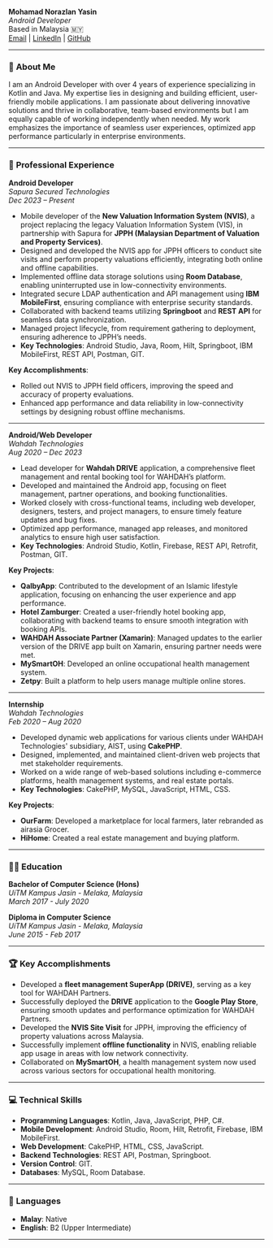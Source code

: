**Mohamad Norazlan Yasin**  
*Android Developer*  
Based in Malaysia 🇲🇾  
[Email](mailto:mohdnorazlan.yasin@gmail.com) | [LinkedIn](https://www.linkedin.com/in/norazlan-dev/) | [GitHub](https://github.com/norazlan-dev/)

---

### 👋 **About Me**  
I am an Android Developer with over 4 years of experience specializing in Kotlin and Java. My expertise lies in designing and building efficient, user-friendly mobile applications. I am passionate about delivering innovative solutions and thrive in collaborative, team-based environments but I am equally capable of working independently when needed. My work emphasizes the importance of seamless user experiences, optimized app performance particularly in enterprise environments.

---

### 💼 **Professional Experience**

**Android Developer**  
*Sapura Secured Technologies*  
*Dec 2023 – Present*  

- Mobile developer of the **New Valuation Information System (NVIS)**, a project replacing the legacy Valuation Information System (VIS), in partnership with Sapura for **JPPH (Malaysian Department of Valuation and Property Services)**.
- Designed and developed the NVIS app for JPPH officers to conduct site visits and perform property valuations efficiently, integrating both online and offline capabilities.
- Implemented offline data storage solutions using **Room Database**, enabling uninterrupted use in low-connectivity environments.
- Integrated secure LDAP authentication and API management using **IBM MobileFirst**, ensuring compliance with enterprise security standards.
- Collaborated with backend teams utilizing **Springboot** and **REST API** for seamless data synchronization.
- Managed project lifecycle, from requirement gathering to deployment, ensuring adherence to JPPH’s needs.
- **Key Technologies**: Android Studio, Java, Room, Hilt, Springboot, IBM MobileFirst, REST API, Postman, GIT.

**Key Accomplishments**:
- Rolled out NVIS to JPPH field officers, improving the speed and accuracy of property evaluations.
- Enhanced app performance and data reliability in low-connectivity settings by designing robust offline mechanisms.

---

**Android/Web Developer**  
*Wahdah Technologies*  
*Aug 2020 – Dec 2023*  

- Lead developer for **Wahdah DRIVE** application, a comprehensive fleet management and rental booking tool for WAHDAH’s platform.
- Developed and maintained the Android app, focusing on fleet management, partner operations, and booking functionalities.
- Worked closely with cross-functional teams, including web developer, designers, testers, and project managers, to ensure timely feature updates and bug fixes.
- Optimized app performance, managed app releases, and monitored analytics to ensure high user satisfaction.
- **Key Technologies**: Android Studio, Kotlin, Firebase, REST API, Retrofit, Postman, GIT.

**Key Projects**:
- **QalbyApp**: Contributed to the development of an Islamic lifestyle application, focusing on enhancing the user experience and app performance.
- **Hotel Zamburger**: Created a user-friendly hotel booking app, collaborating with backend teams to ensure smooth integration with booking APIs.
- **WAHDAH Associate Partner (Xamarin)**: Managed updates to the earlier version of the DRIVE app built on Xamarin, ensuring partner needs were met.
- **MySmartOH**: Developed an online occupational health management system.
- **Zetpy**: Built a platform to help users manage multiple online stores.

---

**Internship**  
*Wahdah Technologies*  
*Feb 2020 – Aug 2020*  

- Developed dynamic web applications for various clients under WAHDAH Technologies' subsidiary, AIST, using **CakePHP**.
- Designed, implemented, and maintained client-driven web projects that met stakeholder requirements.
- Worked on a wide range of web-based solutions including e-commerce platforms, health management systems, and real estate portals.
- **Key Technologies**: CakePHP, MySQL, JavaScript, HTML, CSS.

**Key Projects**:
- **OurFarm**: Developed a marketplace for local farmers, later rebranded as airasia Grocer.
- **HiHome**: Created a real estate management and buying platform.

---

### 👨‍🎓 **Education**

**Bachelor of Computer Science (Hons)**  
*UiTM Kampus Jasin - Melaka, Malaysia*  
*March 2017 - July 2020*

**Diploma in Computer Science**  
*UiTM Kampus Jasin - Melaka, Malaysia*  
*June 2015 - Feb 2017*

---

### 🏆 **Key Accomplishments**

- Developed a **fleet management SuperApp (DRIVE)**, serving as a key tool for WAHDAH Partners.
- Successfully deployed the **DRIVE** application to the **Google Play Store**, ensuring smooth updates and performance optimization for WAHDAH Partners.
- Developed the **NVIS Site Visit** for JPPH, improving the efficiency of property valuations across Malaysia.
- Successfully implement **offline functionality** in NVIS, enabling reliable app usage in areas with low network connectivity.
- Collaborated on **MySmartOH**, a health management system now used across various sectors for occupational health monitoring.

---

### 💻 **Technical Skills**

- **Programming Languages**: Kotlin, Java, JavaScript, PHP, C#.
- **Mobile Development**: Android Studio, Room, Hilt, Retrofit, Firebase, IBM MobileFirst.
- **Web Development**: CakePHP, HTML, CSS, JavaScript.
- **Backend Technologies**: REST API, Postman, Springboot.
- **Version Control**: GIT.
- **Databases**: MySQL, Room Database.

---

### 💬 **Languages**

- **Malay**: Native  
- **English**: B2 (Upper Intermediate)

---
